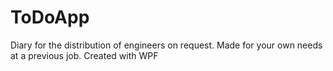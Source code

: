 # ToDoApp
Diary for the distribution of engineers on request. Made for your own needs at a previous job.
Created with WPF
